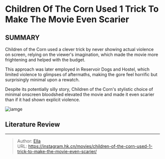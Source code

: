 # Children Of The Corn Used 1 Trick To Make The Movie Even Scarier


## SUMMARY 


 

Children of the Corn used a clever trick by never showing actual violence on screen, relying on the viewer&#39;s imagination, which made the movie more frightening and helped with the budget.
            

This approach was later employed in Reservoir Dogs and Hostel, which limited violence to glimpses of aftermaths, making the gore feel horrific but surprisingly minimal upon a rewatch.


Despite its potentially silly story, Children of the Corn&#39;s stylistic choice of minimal onscreen bloodshed elevated the movie and made it even scarier than if it had shown explicit violence.
            


![iamge](https://static1.srcdn.com/wordpress/wp-content/uploads/2023/09/isaac-watches-the-massacre-in-children-of-the-corn.jpg)

## Literature Review



---

> Author: [Ella](https://instagram.hk.cn/)  
> URL: https://instagram.hk.cn/movies/children-of-the-corn-used-1-trick-to-make-the-movie-even-scarier/  


